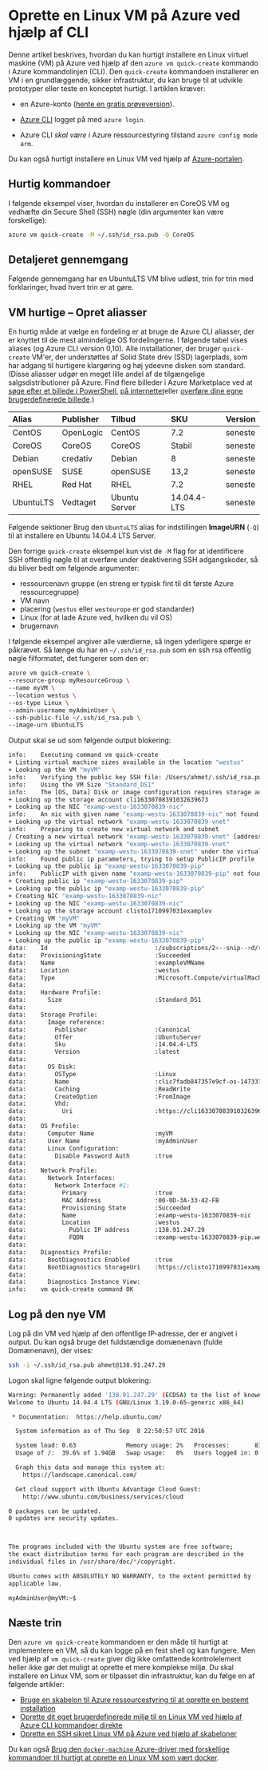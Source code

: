 <properties
   pageTitle="Oprette en Linux VM på Azure ved hjælp af CLI | Microsoft Azure"
   description="Oprette en Linux VM på Azure ved hjælp af CLI."
   services="virtual-machines-linux"
   documentationCenter=""
   authors="vlivech"
   manager="timlt"
   editor=""/>

<tags
   ms.service="virtual-machines-linux"
   ms.devlang="NA"
   ms.topic="hero-article"
   ms.tgt_pltfrm="vm-linux"
   ms.workload="infrastructure"
   ms.date="10/27/2016"
   ms.author="v-livech"/>


# <a name="create-a-linux-vm-on-azure-by-using-the-cli"></a>Oprette en Linux VM på Azure ved hjælp af CLI

Denne artikel beskrives, hvordan du kan hurtigt installere en Linux virtuel maskine (VM) på Azure ved hjælp af den `azure vm quick-create` kommando i Azure kommandolinjen (CLI). Den `quick-create` kommandoen installerer en VM i en grundlæggende, sikker infrastruktur, du kan bruge til at udvikle prototyper eller teste en konceptet hurtigt. I artiklen kræver:

- en Azure-konto ([hente en gratis prøveversion](https://azure.microsoft.com/pricing/free-trial/)).

- [Azure CLI](../xplat-cli-install.md) logget på med `azure login`.

- Azure CLI _skal være i_ Azure ressourcestyring tilstand `azure config mode arm`.

Du kan også hurtigt installere en Linux VM ved hjælp af [Azure-portalen](virtual-machines-linux-quick-create-portal.md).

## <a name="quick-commands"></a>Hurtig kommandoer

I følgende eksempel viser, hvordan du installerer en CoreOS VM og vedhæfte din Secure Shell (SSH) nøgle (din argumenter kan være forskellige):

```bash
azure vm quick-create -M ~/.ssh/id_rsa.pub -Q CoreOS
```

## <a name="detailed-walkthrough"></a>Detaljeret gennemgang

Følgende gennemgang har en UbuntuLTS VM blive udløst, trin for trin med forklaringer, hvad hvert trin er at gøre.

## <a name="vm-quick-create-aliases"></a>VM hurtige – Opret aliasser

En hurtig måde at vælge en fordeling er at bruge de Azure CLI aliasser, der er knyttet til de mest almindelige OS fordelingerne. I følgende tabel vises aliases (og Azure CLI version 0,10). Alle installationer, der bruger `quick-create` VM'er, der understøttes af Solid State drev (SSD) lagerplads, som har adgang til hurtigere klargøring og høj ydeevne disken som standard. (Disse aliasser udgør en meget lille andel af de tilgængelige salgsdistributioner på Azure. Find flere billeder i Azure Marketplace ved at [søge efter et billede i PowerShell](virtual-machines-linux-cli-ps-findimage.md), [på internettet](https://azure.microsoft.com/marketplace/virtual-machines/)eller [overføre dine egne brugerdefinerede billede](virtual-machines-linux-create-upload-generic.md).)

| Alias     | Publisher | Tilbud        | SKU         | Version |
|:----------|:----------|:-------------|:------------|:--------|
| CentOS    | OpenLogic | CentOS       | 7.2         | seneste  |
| CoreOS    | CoreOS    | CoreOS       | Stabil      | seneste  |
| Debian    | credativ  | Debian       | 8           | seneste  |
| openSUSE  | SUSE      | openSUSE     | 13,2        | seneste  |
| RHEL      | Red Hat    | RHEL         | 7.2         | seneste  |
| UbuntuLTS | Vedtaget | Ubuntu Server | 14.04.4-LTS | seneste  |

Følgende sektioner Brug den `UbuntuLTS` alias for indstillingen **ImageURN** (`-Q`) til at installere en Ubuntu 14.04.4 LTS Server.

Den forrige `quick-create` eksempel kun vist de `-M` flag for at identificere SSH offentlig nøgle til at overføre under deaktivering SSH adgangskoder, så du bliver bedt om følgende argumenter:

- ressourcenavn gruppe (en streng er typisk fint til dit første Azure ressourcegruppe)
- VM navn
- placering (`westus` eller `westeurope` er god standarder)
- Linux (for at lade Azure ved, hvilken du vil OS)
- brugernavn

I følgende eksempel angiver alle værdierne, så ingen yderligere spørge er påkrævet. Så længe du har en `~/.ssh/id_rsa.pub` som en ssh rsa offentlig nøgle filformatet, det fungerer som den er:

```bash
azure vm quick-create \
--resource-group myResourceGroup \
--name myVM \
--location westus \
--os-type Linux \
--admin-username myAdminUser \
--ssh-public-file ~/.ssh/id_rsa.pub \
--image-urn UbuntuLTS
```

Output skal se ud som følgende output blokering:

```bash
info:    Executing command vm quick-create
+ Listing virtual machine sizes available in the location "westus"
+ Looking up the VM "myVM"
info:    Verifying the public key SSH file: /Users/ahmet/.ssh/id_rsa.pub
info:    Using the VM Size "Standard_DS1"
info:    The [OS, Data] Disk or image configuration requires storage account
+ Looking up the storage account cli16330708391032639673
+ Looking up the NIC "examp-westu-1633070839-nic"
info:    An nic with given name "examp-westu-1633070839-nic" not found, creating a new one
+ Looking up the virtual network "examp-westu-1633070839-vnet"
info:    Preparing to create new virtual network and subnet
/ Creating a new virtual network "examp-westu-1633070839-vnet" [address prefix: "10.0.0.0/16"] with subnet "examp-westu-1633070839-snet" [address prefix: "10.+.1.0/24"]
+ Looking up the virtual network "examp-westu-1633070839-vnet"
+ Looking up the subnet "examp-westu-1633070839-snet" under the virtual network "examp-westu-1633070839-vnet"
info:    Found public ip parameters, trying to setup PublicIP profile
+ Looking up the public ip "examp-westu-1633070839-pip"
info:    PublicIP with given name "examp-westu-1633070839-pip" not found, creating a new one
+ Creating public ip "examp-westu-1633070839-pip"
+ Looking up the public ip "examp-westu-1633070839-pip"
+ Creating NIC "examp-westu-1633070839-nic"
+ Looking up the NIC "examp-westu-1633070839-nic"
+ Looking up the storage account clisto1710997031examplev
+ Creating VM "myVM"
+ Looking up the VM "myVM"
+ Looking up the NIC "examp-westu-1633070839-nic"
+ Looking up the public ip "examp-westu-1633070839-pip"
data:    Id                              :/subscriptions/2<--snip-->d/resourceGroups/exampleResourceGroup/providers/Microsoft.Compute/virtualMachines/exampleVMName
data:    ProvisioningState               :Succeeded
data:    Name                            :exampleVMName
data:    Location                        :westus
data:    Type                            :Microsoft.Compute/virtualMachines
data:
data:    Hardware Profile:
data:      Size                          :Standard_DS1
data:
data:    Storage Profile:
data:      Image reference:
data:        Publisher                   :Canonical
data:        Offer                       :UbuntuServer
data:        Sku                         :14.04.4-LTS
data:        Version                     :latest
data:
data:      OS Disk:
data:        OSType                      :Linux
data:        Name                        :clic7fadb847357e9cf-os-1473374894359
data:        Caching                     :ReadWrite
data:        CreateOption                :FromImage
data:        Vhd:
data:          Uri                       :https://cli16330708391032639673.blob.core.windows.net/vhds/clic7fadb847357e9cf-os-1473374894359.vhd
data:
data:    OS Profile:
data:      Computer Name                 :myVM
data:      User Name                     :myAdminUser
data:      Linux Configuration:
data:        Disable Password Auth       :true
data:
data:    Network Profile:
data:      Network Interfaces:
data:        Network Interface #1:
data:          Primary                   :true
data:          MAC Address               :00-0D-3A-33-42-FB
data:          Provisioning State        :Succeeded
data:          Name                      :examp-westu-1633070839-nic
data:          Location                  :westus
data:            Public IP address       :138.91.247.29
data:            FQDN                    :examp-westu-1633070839-pip.westus.cloudapp.azure.com
data:
data:    Diagnostics Profile:
data:      BootDiagnostics Enabled       :true
data:      BootDiagnostics StorageUri    :https://clisto1710997031examplev.blob.core.windows.net/
data:
data:      Diagnostics Instance View:
info:    vm quick-create command OK
```

## <a name="log-in-to-the-new-vm"></a>Log på den nye VM

Log på din VM ved hjælp af den offentlige IP-adresse, der er angivet i output. Du kan også bruge det fuldstændige domænenavn (fulde Domænenavn), der vises:

```bash
ssh -i ~/.ssh/id_rsa.pub ahmet@138.91.247.29
```

Logon skal ligne følgende output blokering:

```bash
Warning: Permanently added '138.91.247.29' (ECDSA) to the list of known hosts.
Welcome to Ubuntu 14.04.4 LTS (GNU/Linux 3.19.0-65-generic x86_64)

 * Documentation:  https://help.ubuntu.com/

  System information as of Thu Sep  8 22:50:57 UTC 2016

  System load: 0.63              Memory usage: 2%   Processes:       81
  Usage of /:  39.6% of 1.94GB   Swap usage:   0%   Users logged in: 0

  Graph this data and manage this system at:
    https://landscape.canonical.com/

  Get cloud support with Ubuntu Advantage Cloud Guest:
    http://www.ubuntu.com/business/services/cloud

0 packages can be updated.
0 updates are security updates.



The programs included with the Ubuntu system are free software;
the exact distribution terms for each program are described in the
individual files in /usr/share/doc/*/copyright.

Ubuntu comes with ABSOLUTELY NO WARRANTY, to the extent permitted by
applicable law.

myAdminUser@myVM:~$
```

## <a name="next-steps"></a>Næste trin

Den `azure vm quick-create` kommandoen er den måde til hurtigt at implementere en VM, så du kan logge på en fest shell og kan fungere. Men ved hjælp af `vm quick-create` giver dig ikke omfattende kontrolelement heller ikke gør det muligt at oprette et mere komplekse miljø.  Du skal installere en Linux VM, som er tilpasset din infrastruktur, kan du følge en af følgende artikler:

- [Bruge en skabelon til Azure ressourcestyring til at oprette en bestemt installation](virtual-machines-linux-cli-deploy-templates.md)
- [Oprette dit eget brugerdefinerede miljø til en Linux VM ved hjælp af Azure CLI kommandoer direkte](virtual-machines-linux-create-cli-complete.md)
- [Oprette en SSH sikret Linux VM på Azure ved hjælp af skabeloner](virtual-machines-linux-create-ssh-secured-vm-from-template.md)

Du kan også [Brug den `docker-machine` Azure-driver med forskellige kommandoer til hurtigt at oprette en Linux VM som vært docker](virtual-machines-linux-docker-machine.md).
